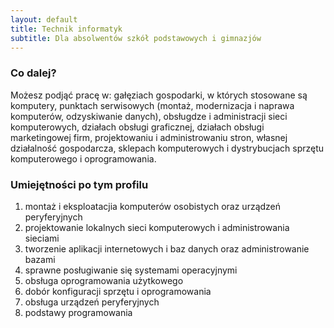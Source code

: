 ```yaml
---
layout: default
title: Technik informatyk
subtitle: Dla absolwentów szkół podstawowych i gimnazjów
---
```


### Co dalej?
Możesz podjąć pracę w: gałęziach gospodarki, w których stosowane są komputery, punktach serwisowych (montaż, modernizacja i naprawa komputerów, odzyskiwanie danych),  obsługdze i administracji sieci komputerowych, działach obsługi graficznej, działach obsługi marketingowej firm,  projektowaniu i administrowaniu stron, własnej działalność gospodarcza, sklepach komputerowych i dystrybucjach sprzętu komputerowego i oprogramowania.

### Umiejętności po tym profilu
1. montaż i eksploatacjia komputerów osobistych oraz urządzeń peryferyjnych
2. projektowanie lokalnych sieci komputerowych i administrowania sieciami
3. tworzenie aplikacji internetowych i baz danych oraz administrowanie bazami
4. sprawne posługiwanie się systemami operacyjnymi
5. obsługa oprogramowania użytkowego
6. dobór konfiguracji sprzętu i oprogramowania
7. obsługa urządzeń peryferyjnych
8. podstawy programowania